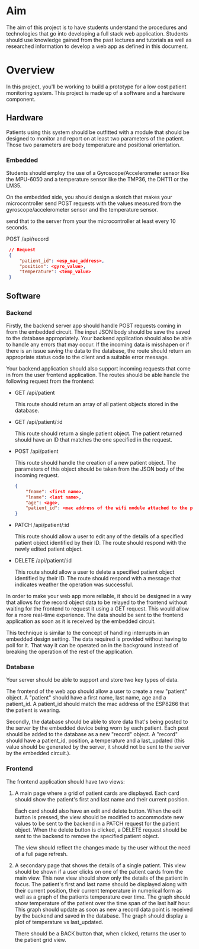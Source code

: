 # Aim

The aim of this project is to have students understand the procedures and technologies that go into developing a full stack web application. Students should use knowledge gained from the past lectures and tutorials as well as researched information to develop a web app as defined in this document.

# Overview

In this project, you'll be working to build a prototype for a low cost patient monitoring system. This project is made up of a software and a hardware component.

## Hardware

Patients using this system should be outfitted with a module that should be designed to monitor and report on at least two parameters of the patient. Those two parameters are body temperature and positional orientation.

### Embedded

Students should employ the use of a Gyroscope/Accelerometer sensor like the MPU-6050 and a temperature sensor like the TMP36, the DHT11 or the LM35.

On the embedded side, you should design a sketch that makes your microcontroller send POST requests with the values measured from the gyroscope/accelerometer sensor and the temperature sensor.

send that to the server from your the microcontroller at least every 10 seconds.

POST /api/record

```json
 // Request
 {
     "patient_id": <esp_mac_address>,
     "position": <gyro_value>,
     "temperature": <temp_value>
 }
```

## Software

### Backend

Firstly, the backend server app should handle POST requests coming in from the embedded circuit. The input JSON body should be save the saved to the database appropriately. Your backend application should also be able to handle any errors that may occur. If the incoming data is misshapen or if there is an issue saving the data to the database, the route should return an appropriate status code to the client and a suitable error message.

Your backend application should also support incoming requests that come in from the user frontend application. The routes should be able handle the following request from the frontend:

- GET /api/patient

    This route should return an array of all patient objects stored in the database.

- GET /api/patient/:id

    This route should return a single patient object. The patient returned should have an ID that matches the one specified in the request.

- POST /api/patient

    This route should handle the creation of a new patient object. The parameters of this object should be taken from the JSON body of the incoming request.

    ```json
    {
    	"fname": <first name>,
    	"lname": <last name>,
    	"age": <age>,
    	"patient_id": <mac address of the wifi module attached to the patient>
    }
    ```

- PATCH /api/patient/:id

    This route should allow a user to edit any of the details of a specified patient object identified by their ID. The route should respond with the newly edited patient object.

- DELETE /api/patient/:id

    This route should allow a user to delete a specified patient object identified by their ID. The route should respond with a message that indicates weather the operation was successful.

In order to make your web app more reliable, it should be designed in a way that allows for the record object data to be relayed to the frontend without waiting for the frontend to request it using a GET request. This would allow for a more real-time experience. The data should be sent to the frontend application as soon as it is received by the embedded circuit. 

This technique is similar to the concept of handling interrupts in an embedded design setting. The data required is provided without having to poll for it. That way it can be operated on in the background instead of breaking the operation of the rest of the application.

### Database

Your server should be able to support and store two key types of data. 

The frontend of the web app should allow a user to create a new "patient" object. A "patient" should have a first name, last name, age and a patient_id. A patient_id should match the mac address of the ESP8266 that the patient is wearing. 

Secondly, the database should be able to store data that's being posted to the server by the embedded device being worn by each patient. Each post should be added to the database as a new "record" object. A "record" should have a patient_id, position, a temperature and a last_updated (this value should be generated by the server, it should not be sent to the server by the embedded circuit.).

### Frontend

The frontend application should have two views:

1. A main page where a grid of patient cards are displayed. Each card should show the patient's first and last name and their current position. 

    Each card should also have an edit and delete button. When the edit button is pressed, the view should be modified to accommodate new values to be sent to the backend in a PATCH request for the patient object. When the delete button is clicked, a DELETE request should be sent to the backend to remove the specified patient object.

    The view should reflect the changes made by the user without the need of a full page refresh.

2. A secondary page that shows the details of a single patient. This view should be shown if a user clicks on one of the patient cards from the main view. This new view should show only the details of the patient in focus. The patient's first and last name should be displayed along with their current position, their current temperature in numerical form as well as a graph of the patients temperature over time. The graph should show temperature of the patient over the time span of the last half hour. This graph should update as soon as new a record data point is received by the backend and saved in the database. The graph should display a plot of temperature vs last_updated.

    There should be a BACK button that, when clicked, returns the user to the patient grid view.
